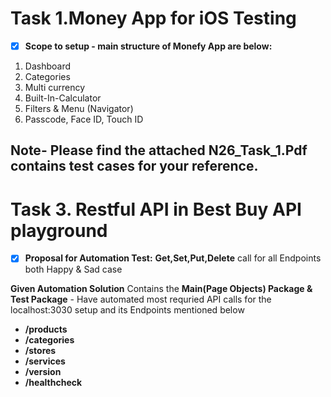 # Task 1.Money App for iOS Testing #	

- [x] **Scope to setup - main structure of Monefy App are below:**

1. Dashboard 
2. Categories 
3. Multi currency
4. Built-In-Calculator
5. Filters & Menu (Navigator)
6. Passcode, Face ID, Touch ID

  Note- **Please find the attached N26_Task_1.Pdf contains test cases for your reference.** 
----------------------------------------------------------------------------------------------------------

# Task 3. Restful API in Best Buy API playground #

- [x] **Proposal for Automation Test:** **Get,Set,Put,Delete** call for all Endpoints both Happy & Sad case

**Given Automation Solution** Contains the **Main(Page Objects) Package & Test Package** - Have automated most requried API calls for the localhost:3030 setup and its Endpoints mentioned below

* **/products**
* **/categories**
* **/stores**
* **/services**
* **/version**
* **/healthcheck**
	
